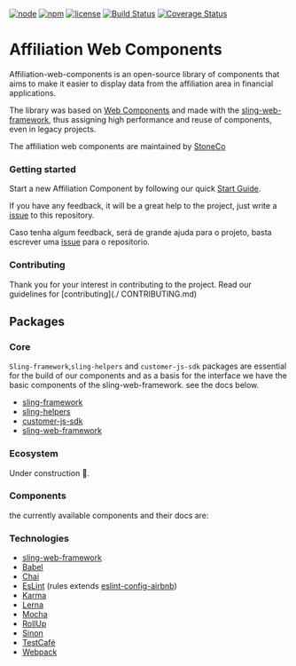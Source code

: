 [![node](https://img.shields.io/badge/node%20version-8.x.x-brightgreen.svg)](https://github.com/stone-payments/sling-web-framework)
[![npm](https://img.shields.io/badge/npm-6.x.x-blue.svg)](https://github.com/stone-payments/affiliation-web-components/tree/develop)
[![license](https://img.shields.io/hexpm/l/plug.svg)](https://github.com/stone-payments/affiliation-web-components)
[![Build Status](https://travis-ci.org/stone-payments/affiliation-web-components.svg?branch=master)](https://travis-ci.org/stone-payments/affiliation-web-components)
[![Coverage Status](https://coveralls.io/repos/github/stone-payments/affiliation-web-components/badge.svg?branch=develop)](https://coveralls.io/github/stone-payments/affiliation-web-components?branch=develop)



# Affiliation Web Components

Affiliation-web-components is an open-source library of components that aims to make it easier to display data from the affiliation area in financial applications.

The library was based on [Web Components](https://www.webcomponents.org/introduction) and made with the [sling-web-framework](https://github.com/stone-payments/sling-web-framework), thus assigning high performance and reuse of components, even in legacy projects.

The affiliation web components are maintained by [StoneCo](https://www.stone.com.br/)




### Getting started

Start a new Affiliation Component by following our quick [Start Guide]().

If you have any feedback, it will be a great help to the project,
just write a [issue](https://github.com/stone-payments/affiliation-web-components/issues)
to this repository.

Caso tenha algum feedback, será de grande ajuda para o projeto,
basta escrever uma [issue](https://github.com/stone-payments/affiliation-web-components/issues)
para o repositorio.

### Contributing

Thank you for your interest in contributing to the project. Read our guidelines for [contributing](./ CONTRIBUTING.md)

## Packages

### Core

`Sling-framework`,`sling-helpers` and `customer-js-sdk` packages are essential for the build of our
components and as a basis for the interface we have the basic components of the sling-web-framework. see the docs below.

* [sling-framework](https://github.com/stone-payments/sling-web-framework/tree/master/packages/sling-framework)
* [sling-helpers](https://github.com/stone-payments/sling-web-framework/tree/master/packages/sling-helpers)
* [customer-js-sdk](https://github.com/stone-payments/customer-js-sdk)
* [sling-web-framework](https://github.com/stone-payments/sling-web-framework)

### Ecosystem

Under construction :construction:.

### Components

the currently available components and their docs are:

### Technologies

* [sling-web-framework](https://github.com/stone-payments/sling-web-framework)
* [Babel](https://babeljs.io/)
* [Chai](https://www.chaijs.com/)
* [EsLint](https://eslint.org/) (rules extends [eslint-config-airbnb](https://www.npmjs.com/package/eslint-config-airbnb))
* [Karma](https://karma-runner.github.io)
* [Lerna](https://lernajs.io/)
* [Mocha](https://mochajs.org/)
* [RollUp](https://rollupjs.org/guide/en)
* [Sinon](https://sinonjs.org/)
* [TestCafé](http://devexpress.github.io/testcafe/)
* [Webpack](https://webpack.js.org/)
